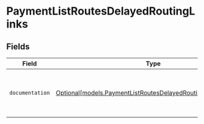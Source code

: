 # PaymentListRoutesDelayedRoutingLinks


## Fields

| Field                                                                                                                      | Type                                                                                                                       | Required                                                                                                                   | Description                                                                                                                |
| -------------------------------------------------------------------------------------------------------------------------- | -------------------------------------------------------------------------------------------------------------------------- | -------------------------------------------------------------------------------------------------------------------------- | -------------------------------------------------------------------------------------------------------------------------- |
| `documentation`                                                                                                            | [Optional[models.PaymentListRoutesDelayedRoutingDocumentation]](../models/paymentlistroutesdelayedroutingdocumentation.md) | :heavy_minus_sign:                                                                                                         | The URL to the generic Mollie API error handling guide.                                                                    |